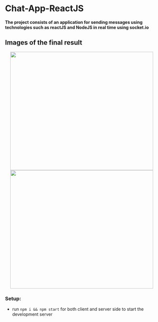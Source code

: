 # Chat-App-ReactJS

#### The project consists of an application for sending messages using technologies such as reactJS and NodeJS in real time using socket.io

## Images of the final result

<center><img src="https://i.imgur.com/PdJ94le.png" width="470" height="390"/>
<img src="https://i.imgur.com/Hi9bNFt.png" width="470" height="390"/></center>


### Setup: 

* run `npm i && npm start` for both client and server side to start the development server
